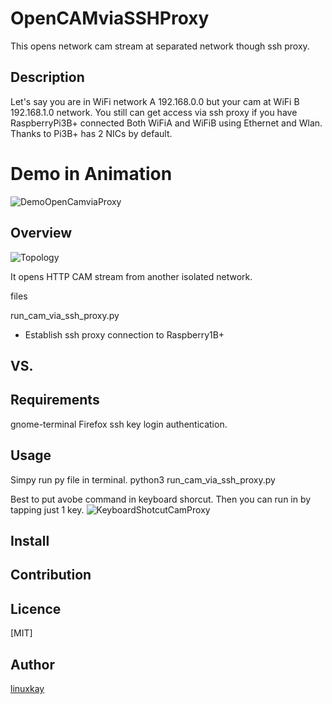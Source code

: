 # OpenCAMviaSSHProxy
This opens network cam stream at separated network though ssh proxy.
## Description
Let's say you are in WiFi network A 192.168.0.0 but your cam at WiFi B 192.168.1.0 network. You still can get access via ssh proxy if you have RaspberryPi3B+ connected Both WiFiA and WiFiB using Ethernet and Wlan. Thanks to Pi3B+ has 2 NICs by default.

# Demo in Animation
![DemoOpenCamviaProxy](https://raw.githubusercontent.com/wiki/linuxkay/OpenCAMviaSSHProxy/images/openCamviaProxy-demo.gif)

## Overview
![Topology](https://raw.githubusercontent.com/wiki/linuxkay/OpenCAMviaSSHProxy/images/networkAplusB.gif)

It opens HTTP CAM stream from another isolated network.

files

run_cam_via_ssh_proxy.py
- Establish ssh proxy connection to Raspberry1B+ 

## VS. 


## Requirements
gnome-terminal
Firefox
ssh key login authentication.

## Usage
Simpy run py file in terminal.
python3 run_cam_via_ssh_proxy.py

Best to put avobe command in keyboard shorcut. Then you can run in by tapping just 1 key.
![KeyboardShotcutCamProxy](https://raw.githubusercontent.com/wiki/linuxkay/OpenCAMviaSSHProxy/images/keyboard-shotcut-forCamproxy.jpeg)


## Install

## Contribution

## Licence
[MIT]

## Author

[linuxkay](https://github.com/linuxkay)
